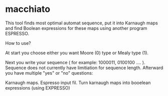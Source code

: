 # macchiato
This tool finds most optimal automat sequence, put it into Karnaugh maps and find Boolean expressions for these maps using another program ESPRESSO.

How to use?

At start you choose either you want Moore (0) type or Mealy type (1). 

Next you write your sequence ( for example: 1000011, 0100100 .... ). Sequence does not currently have limitiation for sequence length. Afterward you have multiple "yes" or "no" questions:

Karnaugh maps.
Espresso input fil.
Turn karnaugh maps into booelean expressions (using EXPRESSO)



